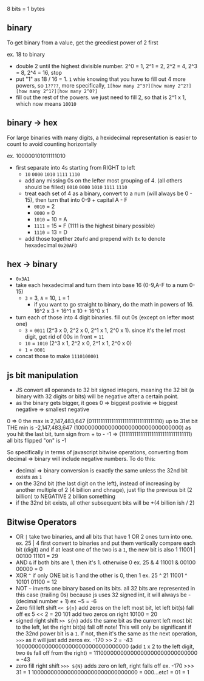8 bits = 1 bytes

## binary

To get binary from a value, get the greediest power of 2 first

ex. 18 to binary

- double 2 until the highest divisible number. 2^0 = 1, 2^1 = 2, 2^2 = 4, 2^3 = 8, 2^4 = 16, stop
- put "1" as 18 / 16 = 1. `1` whie knowing that you have to fill out 4 more powers, so `1????`, more specifically, `1[how many 2^3?][how many 2^2?][how many 2^1?][how many 2^0?]`
- fill out the rest of the powers. we just need to fill 2, so that is 2^1 x 1, which now means `10010`

## binary -> hex

For large binaries with many digits, a hexidecimal representation is easier to count to avoid counting horizontally

ex. 100000101011111010

- first separate into 4s starting from RIGHT to left
  - `10` `0000` `1010` `1111` `1110`
  - add any missing 0s on the lefter most grouping of 4. (all others should be filled) `0010` `0000` `1010` `1111` `1110`
  - treat each set of 4 as a binary, convert to a num (will always be 0 - 15), then turn that into 0-9 + capital A - F
    - `0010` = 2
    - `0000` = 0
    - `1010` = 10 = A
    - `1111` = 15 = F (1111 is the highest binary possible)
    - `1110` = 13 = D
  - add those together `20afd` and prepend with `0x` to denote hexadecimal `0x20AFD`

## hex -> binary

- `0x3A1`
- take each hexadecimal and turn them into base 16 (0-9,A-F to a num 0-15)
  - `3` = 3, `A` = 10, `1` = 1
    - if you want to go straight to binary, do the math in powers of 16.
      16^2 x 3 + 16^1 x 10 + 16^0 x 1
- turn each of those into 4 digit binaries. fill out 0s (except on lefter most one)
  - `3` = `0011` (2^3 x 0, 2^2 x 0, 2^1 x 1, 2^0 x 1).
    since it's the lef most digit, get rid of 00s in front = `11`
  - `10` = `1010` (2^3 x 1, 2^2 x 0, 2^1 x 1, 2^0 x 0)
  - `1` = `0001`
- concat those to make `1110100001`

## js bit manipulation

- JS convert all operands to 32 bit signed integers, meaning the 32 bit (a binary with 32 digits or bits) will be negative after a certain point.
- as the binary gets bigger, it goes 0 => biggest postivie => biggest negative => smallest negative

0 => 0
the max is 2,147,483,647 (011111111111111111111111111111110) up to 31st bit
THE min is -2,147,483,647 (10000000000000000000000000000000) as you hit the last bit, turn sign from + to -
-1 => (11111111111111111111111111111111) all bits flipped "on" is -1

So specifically in terms of javascript bitwise operations, converting from decimal => binary will include negative numbers.
To do this:

- decimal => binary conversion is exactly the same unless the 32nd bit exists as `1`
- on the 32nd bit (the last digit on the left), instead of increasing by another multiple of 2 (4 billion and chnage), just flip the previous bit (2 billion) to NEGATIVE 2 billion something
- if the 32nd bit exists, all other subsequent bits will be +(4 billion ish / 2)

## Bitwise Operators

- OR `|` take two binaries, and all bits that have 1 OR 2 ones turn into one.
  ex. 25 | 4
  first convert to binaries and put them vertically
  compare each bit (digit) and if at least one of the two is a `1`, the new bit is also 1
  11001 |
  00100
  11101 = 29
- AND `&` if both bits are 1, then it's 1. otherwise 0
  ex. 25 & 4
  11001 &
  00100
  00000 = 0
- XOR `^` if only ONE bit is 1 and the other is 0, then 1
  ex. 25 ^ 21
  11001 ^
  10101
  01100 = 12
- NOT `~` inverts one binary based on its bits. all 32 bits are represented in this case (trailing 0s)
  because js uses 32 signed int, it will always be -(decimal number + 1)
  ex ~5 = -6
- Zero fill left shift `<< ${n}` add zeros on the left most bit, let left bit(s) fall off
  ex 5 << 2 = 20
  101 add two zeros on right
  10100 = 20
- signed right shift `>> ${n}` adds the same bit as the current left most bit to the left, let the right bit(s) fall off
  note! This will only be significant if the 32nd power bit is a `1`. if not, then it's the same as the next operation, `>>>` as it will just add zeros
  ex. -170 >> 2 = -43
  1000000000000000000000000000000000 (add `1` x 2 to the left digit, two `0`s fall off from the right) = 11100000000000000000000000000000 = -43
- zero fill right shift `>>> ${N}` adds zero on left, right falls off
  ex. -170 >>> 31 = 1
  10000000000000000000000000000000
  = 000...etc1 = 01 = 1
